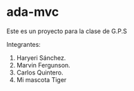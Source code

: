 # ada-mvc
Este es un proyecto para la clase de G.P.S

Integrantes:

1. Haryeri Sánchez.
2. Marvin Fergunson.
3. Carlos Quintero.
4. Mi mascota Tiger
